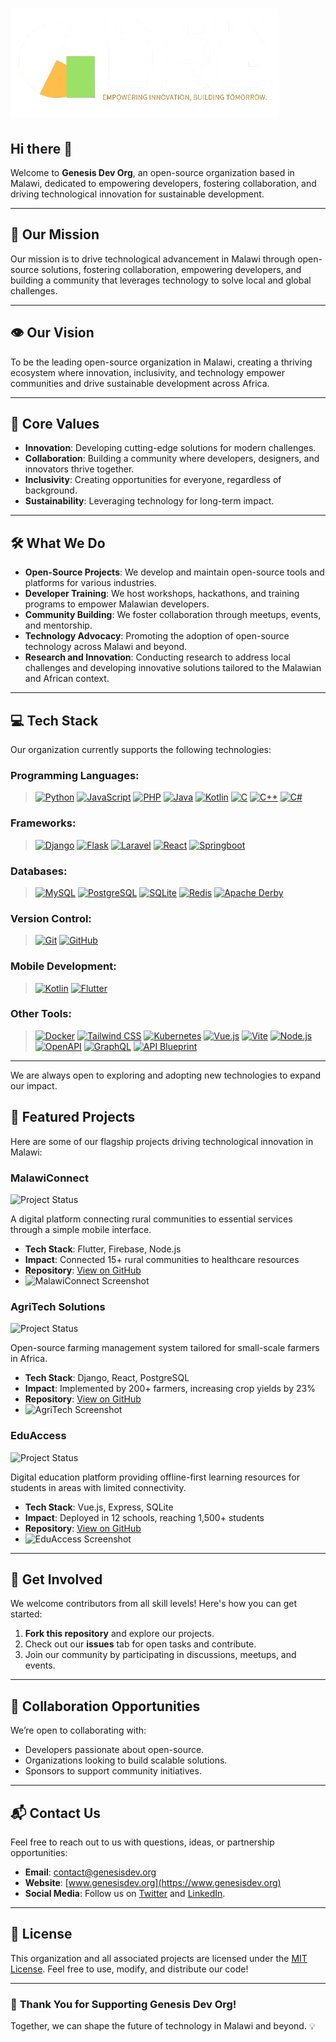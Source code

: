 # ![Genesis logo](GenesisV2.png#gh-dark-mode-only)

## Hi there 👋
Welcome to **Genesis Dev Org**, an open-source organization based in Malawi, dedicated to empowering developers, fostering collaboration, and driving technological innovation for sustainable development.

---

## 🌟 **Our Mission**

Our mission is to drive technological advancement in Malawi through open-source solutions, fostering collaboration, empowering developers, and building a community that leverages technology to solve local and global challenges.

---

## 👁️ **Our Vision**

To be the leading open-source organization in Malawi, creating a thriving ecosystem where innovation, inclusivity, and technology empower communities and drive sustainable development across Africa.

---

## 🎯 **Core Values**

- **Innovation**: Developing cutting-edge solutions for modern challenges.
- **Collaboration**: Building a community where developers, designers, and innovators thrive together.
- **Inclusivity**: Creating opportunities for everyone, regardless of background.
- **Sustainability**: Leveraging technology for long-term impact.

---

## 🛠️ **What We Do**

- **Open-Source Projects**: We develop and maintain open-source tools and platforms for various industries.
- **Developer Training**: We host workshops, hackathons, and training programs to empower Malawian developers.
- **Community Building**: We foster collaboration through meetups, events, and mentorship.
- **Technology Advocacy**: Promoting the adoption of open-source technology across Malawi and beyond.
- **Research and Innovation**: Conducting research to address local challenges and developing innovative solutions tailored to the Malawian and African context.

---

## 💻 **Tech Stack**

Our organization currently supports the following technologies:

### **Programming Languages**:
  
 >[![Python](https://img.shields.io/badge/-Python-blue?logo=python&logoColor=white)](https://www.python.org/)
  [![JavaScript](https://img.shields.io/badge/-JavaScript-yellow?logo=javascript&logoColor=white)](https://developer.mozilla.org/en-US/docs/Web/JavaScript)
  [![PHP](https://img.shields.io/badge/-PHP-777BB4?logo=php&logoColor=white)](https://www.php.net/)
  [![Java](https://img.shields.io/badge/-Java-orange?logo=java&logoColor=white)](https://www.java.com/)
  [![Kotlin](https://img.shields.io/badge/-Kotlin-purple?logo=kotlin&logoColor=white)](https://kotlinlang.org/)
  [![C](https://img.shields.io/badge/-C-gray?logo=c&logoColor=white)](https://en.wikipedia.org/wiki/C_(programming_language))
  [![C++](https://img.shields.io/badge/-C++-00599C?logo=c%2B%2B&logoColor=white)](https://en.wikipedia.org/wiki/C%2B%2B)
  [![C#](https://img.shields.io/badge/-C%23-68217A?logo=csharp&logoColor=white)](https://learn.microsoft.com/en-us/dotnet/csharp/)
  
### **Frameworks**: 
 >[![Django](https://img.shields.io/badge/-Django-green?logo=django&logoColor=white)](https://www.djangoproject.com/)
  [![Flask](https://img.shields.io/badge/-Flask-black?logo=flask&logoColor=white)](https://flask.palletsprojects.com/)
  [![Laravel](https://img.shields.io/badge/-Laravel-red?logo=laravel&logoColor=white)](https://laravel.com/)
  [![React](https://img.shields.io/badge/-React-blue?logo=react&logoColor=white)](https://reactjs.org/)
  [![Springboot](https://img.shields.io/badge/-Springboot-brightgreen?logo=springboot&logoColor=white)](https://spring.io/projects/spring-boot)

  
### **Databases**:
 >[![MySQL](https://img.shields.io/badge/-MySQL-blue?logo=mysql&logoColor=white)](https://www.mysql.com/)
  [![PostgreSQL](https://img.shields.io/badge/-PostgreSQL-blue?logo=postgresql&logoColor=white)](https://www.postgresql.org/)
  [![SQLite](https://img.shields.io/badge/-SQLite-lightblue?logo=sqlite&logoColor=white)](https://sqlite.org/index.html)
  [![Redis](https://img.shields.io/badge/-Redis-red?logo=redis&logoColor=white)](https://redis.io/)
  [![Apache Derby](https://img.shields.io/badge/-Apache%20Derby-DF7401?logo=apache&logoColor=white)](https://db.apache.org/derby/)

  
### **Version Control**:
 >[![Git](https://img.shields.io/badge/-Git-orange?logo=git&logoColor=white)](https://git-scm.com/)
  [![GitHub](https://img.shields.io/badge/-GitHub-black?logo=github&logoColor=white)](https://github.com/)
  
### **Mobile Development**:
 >[![Kotlin](https://img.shields.io/badge/-Kotlin-purple?logo=kotlin&logoColor=white)](https://kotlinlang.org/)
  [![Flutter](https://img.shields.io/badge/-Flutter-blue?logo=flutter&logoColor=white)](https://flutter.dev/)
  
### **Other Tools**:
 >[![Docker](https://img.shields.io/badge/-Docker-blue?logo=docker&logoColor=white)](https://www.docker.com/)
  [![Tailwind CSS](https://img.shields.io/badge/-TailwindCSS-06B6D4?logo=tailwindcss&logoColor=white)](https://tailwindcss.com/)
  [![Kubernetes](https://img.shields.io/badge/-Kubernetes-blue?logo=kubernetes&logoColor=white)](https://kubernetes.io/)
  [![Vue.js](https://img.shields.io/badge/-Vue.js-4FC08D?logo=vue.js&logoColor=white)](https://vuejs.org/)
  [![Vite](https://img.shields.io/badge/-Vite-646CFF?logo=vite&logoColor=white)](https://vitejs.dev/)
  [![Node.js](https://img.shields.io/badge/-Node.js-339933?logo=node.js&logoColor=white)](https://nodejs.org/)
  [![OpenAPI](https://img.shields.io/badge/-OpenAPI-85EA2D?logo=openapiinitiative&logoColor=black)](https://www.openapis.org/)
  [![GraphQL](https://img.shields.io/badge/-GraphQL-E10098?logo=graphql&logoColor=white)](https://graphql.org/)
  [![API Blueprint](https://img.shields.io/badge/-API%20Blueprint-003B57?logo=api&logoColor=white)](https://apiblueprint.org/)

---
We are always open to exploring and adopting new technologies to expand our impact.

## 🚀 **Featured Projects**

Here are some of our flagship projects driving technological innovation in Malawi:

### **MalawiConnect**
![Project Status](https://img.shields.io/badge/status-active-success)

A digital platform connecting rural communities to essential services through a simple mobile interface.

- **Tech Stack**: Flutter, Firebase, Node.js
- **Impact**: Connected 15+ rural communities to healthcare resources
- **Repository**: [View on GitHub](https://github.com/GenesisDevOrg/malawi-connect)
- ![MalawiConnect Screenshot](https://example.com/screenshots/malawi-connect.png)

### **AgriTech Solutions**
![Project Status](https://img.shields.io/badge/status-active-success)

Open-source farming management system tailored for small-scale farmers in Africa.

- **Tech Stack**: Django, React, PostgreSQL
- **Impact**: Implemented by 200+ farmers, increasing crop yields by 23%
- **Repository**: [View on GitHub](https://github.com/GenesisDevOrg/agritech-solutions)
- ![AgriTech Screenshot](https://example.com/screenshots/agritech.png)

### **EduAccess**
![Project Status](https://img.shields.io/badge/status-beta-yellow)

Digital education platform providing offline-first learning resources for students in areas with limited connectivity.

- **Tech Stack**: Vue.js, Express, SQLite
- **Impact**: Deployed in 12 schools, reaching 1,500+ students
- **Repository**: [View on GitHub](https://github.com/GenesisDevOrg/edu-access)
- ![EduAccess Screenshot](https://example.com/screenshots/edu-access.png)

---


## 🚀 **Get Involved**

We welcome contributors from all skill levels! Here's how you can get started:

1. **Fork this repository** and explore our projects.
2. Check out our **issues** tab for open tasks and contribute.
3. Join our community by participating in discussions, meetups, and events.

---

## 🤝 **Collaboration Opportunities**

We’re open to collaborating with:
- Developers passionate about open-source.
- Organizations looking to build scalable solutions.
- Sponsors to support community initiatives.

---

## 📬 **Contact Us**

Feel free to reach out to us with questions, ideas, or partnership opportunities:

- **Email**: [contact@genesisdev.org](mailto:contact@genesisdev.org)
- **Website**: [www.genesisdev.org](https://www.genesisdev.org)
- **Social Media**: Follow us on [Twitter](https://twitter.com/genesisdevorg) and [LinkedIn](https://linkedin.com/company/genesisdevorg).

---

## 📄 **License**

This organization and all associated projects are licensed under the [MIT License](LICENSE). Feel free to use, modify, and distribute our code!

---

### 🙌 **Thank You for Supporting Genesis Dev Org!**

Together, we can shape the future of technology in Malawi and beyond. 💡

<!--

**Here are some ideas to get you started:**

🙋‍♀️ A short introduction - what is your organization all about?
🌈 Contribution guidelines - how can the community get involved?
👩‍💻 Useful resources - where can the community find your docs? Is there anything else the community should know?
🍿 Fun facts - what does your team eat for breakfast?
🧙 Remember, you can do mighty things with the power of [Markdown](https://docs.github.com/github/writing-on-github/getting-started-with-writing-and-formatting-on-github/basic-writing-and-formatting-syntax)
-->
